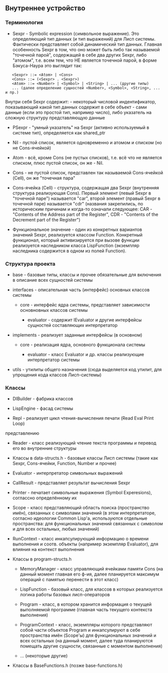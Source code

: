 ## Внутреннее устройство

### Терминология

 - Sexpr - Symbolic expression (символьное выражение). Это определяющий тип данных (и тип выражений) для Лисп системы. Фактически представляет собой динамический тип данных. Главная особенность Sexpr в том, что оно может быть либо так называемой "точечной парой", содержащей в себе два других Sexpr, либо "атомом", т.е. всем тем, что НЕ является точечной парой, в форме Бэкуса-Наура это выглядит так:

 ```
    <Sexpr> ::= <Atom> | <Cons>
    <Cons> ::= (<Sexpr> . <Sexpr>)
    <Atom> ::= <Number> | <Symbol> | <String> | ... (другие типы)
    ... (далее определение сущностей <Number>, <Symbol>, <String>, ... и пр.)
 ```
    
   Внутри себя Sexpr содержит:
    - некоторый числовой индентификатор, показывающий какой тип данных содержит в себе объект
    - сами данные (если это простой тип, например число), либо указатель на сложную структуру представляющую данные

 - PSexpr - "умный указатель" на Sexpr (активно используемый в системе тип), определяется как shared_ptr<Sexpr>

 - Nil - пустой список, является одновременно и атомом и списком (но не Cons-ячейкой)

 - Atom - всё, кроме Cons (не пустых списков), т.е. всё что не является списком, плюс пустой список, он же - Nil.

 - Cons - не пустой список, представлен так называемой Cons-ячейкой (Cell), он же "точечная пара"

 - Cons-ячейка (Cell) - структура, содержащая два Sexpr (внутренняя структура реализующая Cons). Первый элемент (левый Sexpr в "точечной паре") называется "car", второй элемент (правый Sexpr в точечной паре) называется "cdr" (названия закрепились, по историческим причинам и когда-то означали следующее: CAR - "Contents of the Address part of the Register", CDR - "Contents of the Decrement part of the Register")

 - Функциональное значение - один из конкретных вариантов значений Sexpr, реализуется классом Function. Конкретный функционал, который активизируется при вызове функции реализуется наследником класса LispFunction (экземпляр наследника содержится в одном из полей Function).

### Структура проекта

 - base - базовые типы, классы и прочее обязательные для включения в описание всех сущностей системы

 - interfaces - описательная часть (интерфейс) основных классов системы

    - core - интерфейс ядра системы, представляет зависимости основновных классов системы

        - evaluator - содержит IEvaluator и другие интерфейсы сущностей составляющих интерпретатор 

 - implements - реализует заданные интерфейсы (в основном)
    
    - core - реализация ядра, основного функционала системы

        - evaluator - класс Evaluator и др. классы реализующие интерпретатор системы

 - utils - утилиты общего назначения (сюда выделяется код утилит, для упрощения кода классов Лисп-системы)

### Классы

- DIBuilder - фабрика классов

- LispEngine - фасад системы

- Repl - реализует цикл чтения-вычисления печати (Read Eval Print Loop)

представлению

- Reader - класс реализующий чтение текста программы и перевод его во внутренние структуры

- Классы в data-structs.h - базовые классы Лисп системы (такие как Sexpr, Cons-ячейки, Function, Number и прочее)

- Evaluator - интерпретатор символьных выражений

- CallResult - представляет результат вычисления Sexpr

- Printer - печатает символьные выражения (Symbol Experesions), соглассно определённому их 

- Scope - класс представляющий область поиска (пространство имён), связанных с символами значений (в этом интерпретаторе, согласно идеологии Common Lisp'a, используются отдельные пространства: для функциональных значений связанных с символом и для всех остальных, любых значений)

- RunContext - класс инкапсулирующий информацию о времени выполнения и соотв. объекты (например экземпляр Evaluator), для влияния на контекст выполнения

- Классы в program-structs.h 

   - MemoryManager - класс управляющий ячейками памяти Cons (на данный момент главная его ф-ия, далее планируется максимум операций с памятью перенести в этот класс)

   - LispFunction - базовый класс, для классов в которых реализуется логика работы базовых лисп-операторов

   - Program - класс, в котором хранится информация о текущей выполняемой программе (главная часть текущего контекста выполнения)

   - ProgramContext - класс, экземпляры которого представляют собой части объектов Program и инкапсулируют в себе пространства имён (Scope'ы) для функциональных значений и всех остальных (на данный момент, далее туда планируются помещать другие сущности, связанные с моментом выполнения)

   - ... (некоторые другие)

- Классы в BaseFunctions.h (позже base-functions.h)